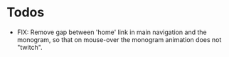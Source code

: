 Todos
=====

* FIX: Remove gap between 'home' link in main navigation and the monogram, so that on mouse-over the monogram animation
  does not "twitch".